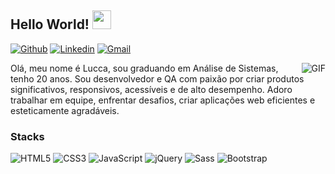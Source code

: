## Hello World! <img src="https://raw.githubusercontent.com/iampavangandhi/iampavangandhi/master/gifs/Hi.gif" width="30px"></h2>

[![Github](https://img.shields.io/badge/-Github-000?style=flat&logo=Github&logoColor=white)](https://github.com/luccahora)
[![Linkedin](https://img.shields.io/badge/-LinkedIn-blue?style=flat&logo=Linkedin&logoColor=white)](https://www.linkedin.com/in/luccahora/)
[![Gmail](https://img.shields.io/badge/-Gmail-c14438?style=flat&logo=Gmail&logoColor=white)](mailto:luccahora@gmail.com)


<img align="right" alt="GIF" src="https://media.giphy.com/media/13HgwGsXF0aiGY/giphy.gif" />



Olá, meu nome é Lucca, sou graduando
em Análise de Sistemas, tenho 20 anos.
Sou desenvolvedor e QA com paixão por
criar produtos significativos, responsivos,
acessíveis e de alto desempenho. Adoro
trabalhar em equipe, enfrentar desafios,
criar aplicações web eficientes e
esteticamente agradáveis.

### Stacks
![HTML5](https://img.shields.io/badge/-HTML5-%23E44D27?style=flat-square&logo=html5&logoColor=ffffff)
![CSS3](https://img.shields.io/badge/-CSS3-%231572B6?style=flat-square&logo=css3)
![JavaScript](https://img.shields.io/badge/-JavaScript-%23F7DF1C?style=flat-square&logo=javascript&logoColor=000000&labelColor=%23F7DF1C&color=%23FFCE5A)
![jQuery](https://img.shields.io/badge/-jQuery-%231572B6?style=flat-square&logo=jQuery)
![Sass](https://img.shields.io/badge/-Sass-%23CC6699?style=flat-square&logo=sass&logoColor=ffffff)
![Bootstrap](https://img.shields.io/badge/-Bootstrap-563D7C?style=flat-square&logo=bootstrap)


